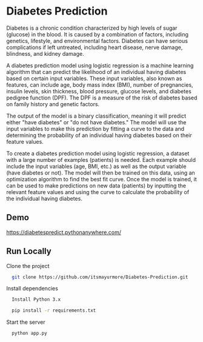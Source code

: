
# Diabetes Prediction

Diabetes is a chronic condition characterized by high levels of sugar (glucose) in the blood. It is caused by a combination of factors, including genetics, lifestyle, and environmental factors. Diabetes can have serious complications if left untreated, including heart disease, nerve damage, blindness, and kidney damage.

A diabetes prediction model using logistic regression is a machine learning algorithm that can predict the likelihood of an individual having diabetes based on certain input variables. These input variables, also known as features, can include age, body mass index (BMI), number of pregnancies, insulin levels, skin thickness, blood pressure, glucose levels, and diabetes pedigree function (DPF). The DPF is a measure of the risk of diabetes based on family history and genetic factors.

The output of the model is a binary classification, meaning it will predict either "have diabetes" or "do not have diabetes." The model will use the input variables to make this prediction by fitting a curve to the data and determining the probability of an individual having diabetes based on their feature values.

To create a diabetes prediction model using logistic regression, a dataset with a large number of examples (patients) is needed. Each example should include the input variables (age, BMI, etc.) as well as the output variable (have diabetes or not). The model will then be trained on this data, using an optimization algorithm to find the best fit curve. Once the model is trained, it can be used to make predictions on new data (patients) by inputting the relevant feature values and using the curve to calculate the probability of the individual having diabetes.



## Demo

https://diabetespredict.pythonanywhere.com/


## Run Locally

Clone the project

```bash
  git clone https://github.com/itsmayurmore/Diabetes-Prediction.git
```


Install dependencies
```bash
  Install Python 3.x
```

```bash
  pip install -r requirements.txt
```

Start the server

```bash
  python app.py
```

